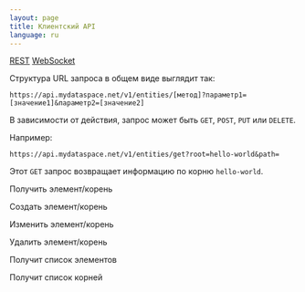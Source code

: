 ```yaml
---
layout: page
title: Клиентский API
language: ru
---
```


<div class="page-tab-list">
    <a href="/ru/docs/client-api" class="page-tab page-tab--active">REST</a>
    <a href="/ru/docs/client-api/websocket" class="page-tab">WebSocket</a>
</div>

Структура URL запроса в общем виде выглядит так:

````
https://api.mydataspace.net/v1/entities/[метод]?параметр1=[значение1]&параметр2=[значение2]
````

В зависимости от действия, запрос может быть ```GET```, ```POST```, ```PUT``` или ```DELETE```.

Например:

```
https://api.mydataspace.net/v1/entities/get?root=hello-world&path=
```

Этот ```GET``` запрос возвращает информацию по корню ```hello-world```.

<section class="page__section">
  <div class="row">
    <div class="col-md-4">
        <p class="feature__subtitle">Получить элемент/корень</p>
        <p></p>
    </div>
    <div class="col-md-8">
    </div>
  </div>
</section>
<section class="page__section">
  <div class="row">
    <div class="col-md-4">
        <p class="feature__subtitle">Создать элемент/корень</p>
        <p></p>
    </div>
    <div class="col-md-8">
    </div>
  </div>
</section>
<section class="page__section">
  <div class="row">
    <div class="col-md-4">
        <p class="feature__subtitle">Изменить элемент/корень</p>
        <p></p>
    </div>
    <div class="col-md-8">
    </div>
  </div>
</section>
<section class="page__section">
  <div class="row">
    <div class="col-md-4">
        <p class="feature__subtitle">Удалить элемент/корень</p>
        <p></p>
    </div>
    <div class="col-md-8">
    </div>
  </div>
</section>
<section class="page__section">
  <div class="row">
    <div class="col-md-4">
        <p class="feature__subtitle">Получит список элементов</p>
        <p></p>
    </div>
    <div class="col-md-8">
    </div>
  </div>
</section>
<section class="page__section">
  <div class="row">
    <div class="col-md-4">
        <p class="feature__subtitle">Получит список корней</p>
        <p></p>
    </div>
    <div class="col-md-8">
    </div>
  </div>
</section>
